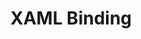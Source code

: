 ---
title: XAML Binding
tags:
- XAML
- WPF
- UWP
links:
- ["StackOverflow: How to use binding in the ListBox’s Items to the ViewModel’s properties",https://stackoverflow.com/questions/4500729/how-to-use-binding-in-the-listbox-s-items-to-the-viewmodel-s-properties]
- ["StackOverflow: How to use binding in the ListBox’s Items to the ViewModel’s properties",https://stackoverflow.com/questions/46893669/how-to-use-xbind-with-different-data-type-than-data-template]
---